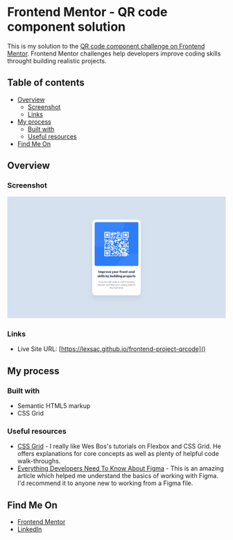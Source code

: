 # Frontend Mentor - QR code component solution

This is my solution to the [QR code component challenge on Frontend Mentor](https://www.frontendmentor.io/challenges/qr-code-component-iux_sIO_H). Frontend Mentor challenges help developers improve coding skills throught building realistic projects. 

## Table of contents

- [Overview](#overview)
  - [Screenshot](#screenshot)
  - [Links](#links)
- [My process](#my-process)
  - [Built with](#built-with)
  - [Useful resources](#useful-resources)
- [Find Me On](#find-me-on)


## Overview

### Screenshot

![Design preview for the QR code component coding challenge](./design/desktop-design.jpg)

### Links

- Live Site URL: [https://lexsac.github.io/frontend-project-qrcode]()

## My process

### Built with

- Semantic HTML5 markup
- CSS Grid

### Useful resources

- [CSS Grid](https://cssgrid.io/) - I really like Wes Bos's tutorials on Flexbox and CSS Grid. He offers explanations for core concepts as well as plenty of helpful code walk-throughs.
- [Everything Developers Need To Know About Figma](https://www.smashingmagazine.com/2020/09/figma-developers-guide/) - This is an amazing article which helped me understand the basics of working with Figma. I'd recommend it to anyone new to working from a Figma file.

## Find Me On

- [Frontend Mentor](https://www.frontendmentor.io/profile/lexsac)
- [LinkedIn](https://www.linkedin.com/in/lexsacampbell/)


